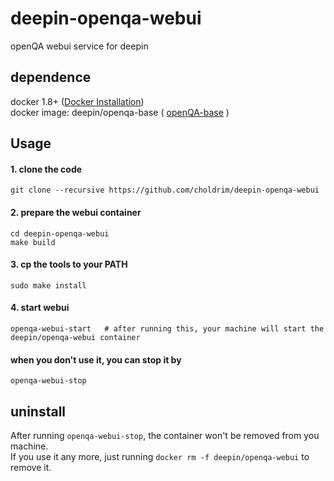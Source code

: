 # deepin-openqa-webui
openQA webui service for deepin

## dependence
docker 1.8+ ([Docker Installation](http://docs.docker.com/engine/installation/))  
docker image: deepin/openqa-base ( [openQA-base](https://github.com/choldrim/deepin-openqa-base-runner) )

## Usage
#### 1. clone the code
```shell
git clone --recursive https://github.com/choldrim/deepin-openqa-webui
```

#### 2. prepare the webui container
```shell
cd deepin-openqa-webui
make build
```
#### 3. cp the tools to your PATH
```shell
sudo make install
```

#### 4. start webui
```shell
openqa-webui-start   # after running this, your machine will start the deepin/openqa-webui container
```

#### when you don't use it, you can stop it by
```shell
openqa-webui-stop
```

## uninstall
After running `openqa-webui-stop`, the container won't be removed from you machine.  
If you use it any more, just running `docker rm -f deepin/openqa-webui` to remove it.
